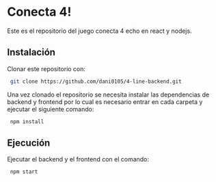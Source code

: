 # Conecta 4!

Este es el repositorio del juego conecta 4 echo en react y nodejs.

## Instalación

Clonar este repositorio con:

```bash
 git clone https://github.com/dani0105/4-line-backend.git
```

Una vez clonado el repositorio se necesita instalar las dependencias de backend y frontend por lo cual es necesario entrar en cada carpeta y ejecutar el siguiente comando:

```bash
 npm install
```

## Ejecución

Ejecutar el backend y el frontend con el comando:

```bash
 npm start
```
